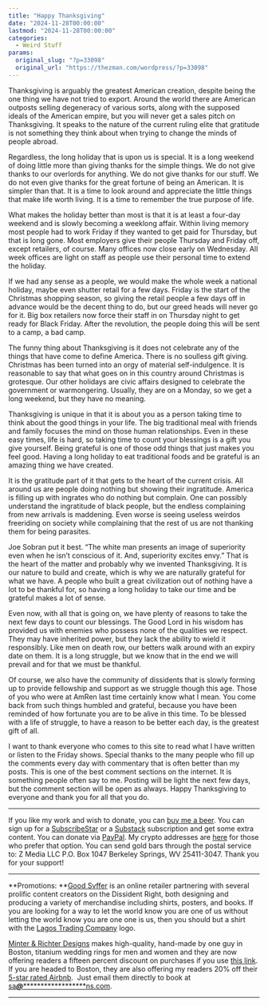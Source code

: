 ```yaml
---
title: "Happy Thanksgiving"
date: "2024-11-28T00:00:00"
lastmod: "2024-11-28T00:00:00"
categories:
  - Weird Stuff
params:
  original_slug: "?p=33098"
  original_url: "https://thezman.com/wordpress/?p=33098"
---
```


Thanksgiving is arguably the greatest American creation, despite being
the one thing we have not tried to export. Around the world there are
American outposts selling degeneracy of various sorts, along with the
supposed ideals of the American empire, but you will never get a sales
pitch on Thanksgiving. It speaks to the nature of the current ruling
elite that gratitude is not something they think about when trying to
change the minds of people abroad.

Regardless, the long holiday that is upon us is special. It is a long
weekend of doing little more than giving thanks for the simple things.
We do not give thanks to our overlords for anything. We do not give
thanks for our stuff. We do not even give thanks for the great fortune
of being an American. It is simpler than that. It is a time to look
around and appreciate the little things that make life worth living. It
is a time to remember the true purpose of life.

What makes the holiday better than most is that it is at least a
four-day weekend and is slowly becoming a weeklong affair. Within living
memory most people had to work Friday if they wanted to get paid for
Thursday, but that is long gone. Most employers give their people
Thursday and Friday off, except retailers, of course. Many offices now
close early on Wednesday. All week offices are light on staff as people
use their personal time to extend the holiday.

If we had any sense as a people, we would make the whole week a national
holiday, maybe even shutter retail for a few days. Friday is the start
of the Christmas shopping season, so giving the retail people a few days
off in advance would be the decent thing to do, but our greed heads will
never go for it. Big box retailers now force their staff in on Thursday
night to get ready for Black Friday. After the revolution, the people
doing this will be sent to a camp, a bad camp.

The funny thing about Thanksgiving is it does not celebrate any of the
things that have come to define America. There is no soulless gift
giving. Christmas has been turned into an orgy of material
self-indulgence. It is reasonable to say that what goes on in this
country around Christmas is grotesque. Our other holidays are civic
affairs designed to celebrate the government or warmongering. Usually,
they are on a Monday, so we get a long weekend, but they have no
meaning.

Thanksgiving is unique in that it is about you as a person taking time
to think about the good things in your life. The big traditional meal
with friends and family focuses the mind on those human relationships.
Even in these easy times, life is hard, so taking time to count your
blessings is a gift you give yourself. Being grateful is one of those
odd things that just makes you feel good. Having a long holiday to eat
traditional foods and be grateful is an amazing thing we have created.

It is the gratitude part of it that gets to the heart of the current
crisis. All around us are people doing nothing but showing their
ingratitude. America is filling up with ingrates who do nothing but
complain. One can possibly understand the ingratitude of black people,
but the endless complaining from new arrivals is maddening. Even worse
is seeing useless weirdos freeriding on society while complaining that
the rest of us are not thanking them for being parasites.

Joe Sobran put it best. “The white man presents an image of superiority
even when he isn’t conscious of it. And, superiority excites envy.” That
is the heart of the matter and probably why we invented Thanksgiving. It
is our nature to build and create, which is why we are naturally
grateful for what we have. A people who built a great civilization out
of nothing have a lot to be thankful for, so having a long holiday to
take our time and be grateful makes a lot of sense.

Even now, with all that is going on, we have plenty of reasons to take
the next few days to count our blessings. The Good Lord in his wisdom
has provided us with enemies who possess none of the qualities we
respect. They may have inherited power, but they lack the ability to
wield it responsibly. Like men on death row, our betters walk around
with an expiry date on them. It is a long struggle, but we know that in
the end we will prevail and for that we must be thankful.

Of course, we also have the community of dissidents that is slowly
forming up to provide fellowship and support as we struggle though this
age. Those of you who were at AmRen last time certainly know what I
mean. You come back from such things humbled and grateful, because you
have been reminded of how fortunate you are to be alive in this time. To
be blessed with a life of struggle, to have a reason to be better each
day, is the greatest gift of all.

I want to thank everyone who comes to this site to read what I have
written or listen to the Friday shows. Special thanks to the many people
who fill up the comments every day with commentary that is often better
than my posts. This is one of the best comment sections on the internet.
It is something people often say to me. Posting will be light the next
few days, but the comment section will be open as always. Happy
Thanksgiving to everyone and thank you for all that you do.

------------------------------------------------------------------------

If you like my work and wish to donate, you can
<a href="https://www.buymeacoffee.com/mujolulu" rel="noopener"
target="_blank">buy me a beer</a>. You can sign up for a
<a href="https://www.subscribestar.com/the-z-blog" rel="noopener"
target="_blank">SubscribeStar</a> or a
<a href="https://thedissident.substack.com/" rel="noopener"
target="_blank">Substack</a> subscription and get some extra content.
You can donate via <a
href="https://www.paypal.com/donate/?cmd=_s-xclick&amp;hosted_button_id=UDAS2Q8JYA6CN&amp;source=url"
rel="noopener" target="_blank">PayPal</a>. My crypto addresses are
<a href="https://thezman.com/wordpress/?page_id=22713" rel="noopener"
target="_blank">here</a> for those who prefer that option. You can send
gold bars through the postal service to: Z Media LLC P.O. Box 1047
Berkeley Springs, WV 25411-3047. Thank you for your support!

------------------------------------------------------------------------

**Promotions: **<a href="https://goodsvffer.com/" rel="noopener" target="_blank">Good
Svffer</a> is an online retailer partnering with several prolific
content creators on the Dissident Right, both designing and producing a
variety of merchandise including shirts, posters, and books. If you are
looking for a way to let the world know you are one of us without
letting the world know you are one one is us, then you should but a
shirt with the
<a href="https://goodsvffer.com/products/lagos-trading-company"
rel="noopener" target="_blank">Lagos Trading Company</a> logo.

<a href="https://www.minterandrichterdesigns.com/"
rel="noreferrer nofollow noopener" target="_blank">Minter &amp; Richter
Designs</a> makes high-quality, hand-made by one guy in Boston, titanium
wedding rings for men and women and they are now offering readers a
fifteen percent discount on purchases if you use
<a href="https://www.minterandrichterdesigns.com/discount/ZMAN"
rel="noreferrer nofollow noopener" target="_blank">this link</a>.
<span class="highlight"><span class="colour"><span class="font"><span class="size">If
you are headed to Boston, they are also offering my readers 20% off
their <a
href="https://www.airbnb.com/users/7988017/listings?user_id=7988017&amp;s=3"
rel="noopener noreferrer" target="_blank">5-star rated Airbnb</a>.  Just
email them directly to book at
<a href="mailto:sa***@*********************ns.com"
data-original-string="EmbMLb+GwSr23ULYuAZQww==cb7icQf+kFLwMjXxORcuaDJYUaQaNl5LlRZFDUblyTBVsY/XktnsQE0tFIOaiCilWOF"><span
class="apbct-email-encoder"
data-original-string="EQ3pQ5H6DRBFv8w78uaeXA==cb7ui0I4OjPOQ/yV1R7HCX4EvgprILyxubWS5DyyATFXbc4x5Kjb8ehewABqHkBOzgJ"
title="This contact has been encoded by Anti-Spam by CleanTalk. Click to decode. To finish the decoding make sure that JavaScript is enabled in your browser.">sa<span
class="apbct-blur">***</span>@<span
class="apbct-blur">*********************</span>ns.com</span></a>.</span></span></span></span>

------------------------------------------------------------------------
